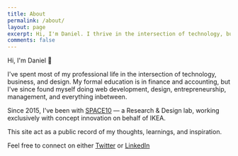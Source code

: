 ```yaml
---
title: About
permalink: /about/
layout: page
excerpt: Hi, I'm Daniel. I thrive in the intersection of technology, business, and design.
comments: false
---
```


Hi, I'm Daniel 👋

I've spent most of my professional life in the intersection of technology, business, and design. My formal education is in finance and accounting, but I've since found myself doing web development, design, entrepreneurship, management, and everything inbetween.

Since 2015, I've been with [SPACE10](https://www.space10.com) — a Research & Design lab, working exclusively with concept innovation on behalf of IKEA.

This site act as a public record of my thoughts, learnings, and inspiration.

Feel free to connect on either [Twitter](https://www.twitter.com/daniel_friis) or [LinkedIn](http://www.linkedin.com/in/dfriis)
